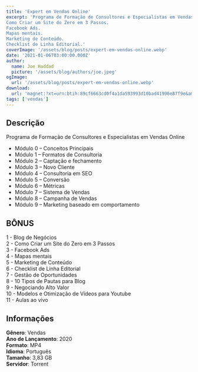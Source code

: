 ```yaml
---
title: 'Expert em Vendas Online'
excerpt: 'Programa de Formação de Consultores e Especialistas em Vendas Online. Blog de Negócios. 
Como Criar um Site do Zero em 3 Passos. 
Facebook Ads. 
Mapas mentais. 
Marketing de Conteúdo. 
Checklist de Linha Editorial.'
coverImage: '/assets/blog/posts/expert-em-vendas-online.webp'
date: '2021-01-06T03:00:00.000Z'
author:
  name: Joe Haddad
  picture: '/assets/blog/authors/joe.jpeg'
ogImage:
  url: '/assets/blog/posts/expert-em-vendas-online.webp'
download:
  url: 'magnet:?xt=urn:btih:89cf6663cd0f4a1da593993d10bad41996e87f9e&amp;dn=Natanael%20Oliveira%20-%20Expert%20em%20vendas%20online%202.0&amp;tr=udp%3a%2f%2ftracker.openbittorrent.com%3a1337%2fannounce&amp;tr=udp%3a%2f%2ftracker.opentrackr.org%3a1337%2fannounce" class="w3-btn w3-block w3-red'
tags: ['vendas']
---
```

## Descrição

Programa de Formação de Consultores e Especialistas em Vendas Online

- Módulo 0 – Conceitos Principais
- Módulo 1 – Formatos de Consultoria
- Módulo 2 – Captação e fechamento
- Módulo 3 – Novo Cliente
- Módulo 4 – Consultoria em SEO
- Módulo 5 – Conversão
- Módulo 6 – Métricas
- Módulo 7 – Sistema de Vendas
- Módulo 8 – Campanha de Vendas
- Módulo 9 – Marketing baseado em comportamento

## BÔNUS

1 - Blog de Negócios  
2 - Como Criar um Site do Zero em 3 Passos  
3 - Facebook Ads  
4 - Mapas mentais  
5 - Marketing de Conteúdo  
6 - Checklist de Linha Editorial  
7 - Gestão de Oportunidades  
8 - 10 Tipos de Pautas para Blog  
9 - Negociando Alto Valor  
10 - Modelos e Otimização de Vídeos para Youtube  
11 - Aulas ao vivo  

## Informações

**Gênero**: Vendas  
**Ano de Lançamento**: 2020  
**Formato**: MP4  
**Idioma**: Português  
**Tamanho**: 3,83 GB  
**Servidor**: Torrent  
